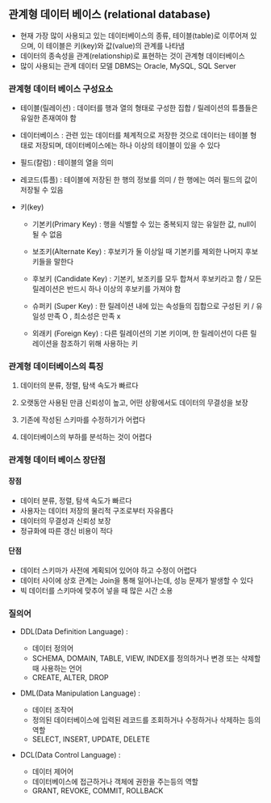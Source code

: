 ## 관계형 데이터 베이스 (relational database)
- 현재 가장 많이 사용되고 있는 데이터베이스의 종류, 테이블(table)로 이루어져 있으며, 이 테이블은 키(key)와 값(value)의 관계를 나타냄
- 데이터의 종속성을 관계(relationship)로 표현하는 것이 관계형 데이터베이스
- 많이 사용되는 관계 데이터 모델 DBMS는 Oracle, MySQL, SQL Server
 
 

### 관계형 데이터 베이스 구성요소

- 테이블(릴레이션) : 데이터를 행과 열의 형태로 구성한 집합 / 릴레이션의 튜플들은 유일한 존재여야 함

- 데이터베이스 : 관련 있는 데이터를 체계적으로 저장한 것으로 데이터는 테이블 형태로 저장되며, 데이터베이스에는 하나 이상의 테이블이 있을 수 있다

- 필드(칼럼) : 테이블의 열을 의미

- 레코드(튜플) : 테이블에 저장된 한 행의 정보를 의미 / 한 행에는 여러 필드의 값이 저장될 수 있음

- 키(key) 

  - 기본키(Primary Key) : 행을 식별할 수 있는 중복되지 않는 유일한 값, null이 될 수 없음
  
  - 보조키(Alternate Key) : 
  후보키가 둘 이상일 때 기본키를 제외한 나머지 후보키들을 말한다
  
  - 후보키  (Candidate Key) :
  기본키, 보조키를 모두 합쳐서 후보키라고 함 / 모든 릴레이션은 반드시 하나 이상의 후보키를 가져야 함
  
  - 슈퍼키 (Super Key) : 
   한 릴레이션 내에 있는 속성들의 집합으로 구성된 키 / 유일성 만족 O , 최소성은 만족 x
   
  - 외래키 (Foreign Key) : 다른 릴레이션의 기본 키이며, 한 릴레이션이 다른 릴레이션을 참조하기 위해 사용하는 키

### 관계형 데이터베이스의 특징

1. 데이터의 분류, 정렬, 탐색 속도가 빠르다

2. 오랫동안 사용된 만큼 신뢰성이 높고, 어떤 상황에서도 데이터의 무결성을 보장

3. 기존에 작성된 스키마를 수정하기가 어렵다

4. 데이터베이스의 부하를 분석하는 것이 어렵다

### 관계형 데이터 베이스 장단점

#### 장점
- 데이터 분류, 정렬, 탐색 속도가 빠르다
- 사용자는 데이터 저장의 물리적 구조로부터 자유롭다
- 데이터의 무결성과 신뢰성 보장
- 정규화에 따른 갱신 비용이 적다

#### 단점
- 데이터 스키마가 사전에 계획되어 있어야 하고 수정이 어렵다
- 데이터 사이에 상호 관계는 Join을 통해 일어나는데, 성능 문제가 발생할 수 있다
- 빅 데이터를 스키마에 맞추어 넣을 때 많은 시간 소용

### 질의어

- DDL(Data Definition Language) : 
  - 데이터 정의어
  - SCHEMA, DOMAIN, TABLE, VIEW, INDEX를 정의하거나 변경 또는 삭제할 때 사용하는 언어
  - CREATE, ALTER, DROP

- DML(Data Manipulation Language) : 
  - 데이터 조작어
  - 정의된 데이터베이스에 입력된 레코드를 조회하거나 수정하거나 삭제하는 등의 역할
  - SELECT, INSERT, UPDATE, DELETE
  
- DCL(Data Control Language) :
  - 데이터 제어어
  - 데이터베이스에 접근하거나 객체에 권한을 주는등의 역할
  - GRANT, REVOKE, COMMIT, ROLLBACK
